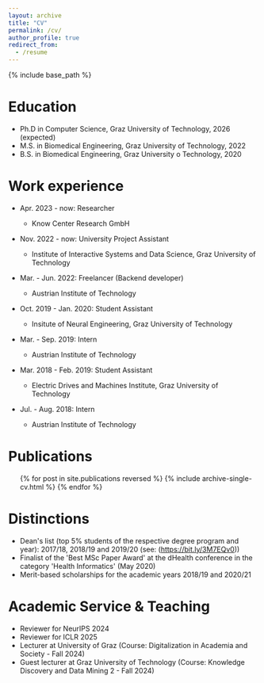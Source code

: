 ```yaml
---
layout: archive
title: "CV"
permalink: /cv/
author_profile: true
redirect_from:
  - /resume
---
```


{% include base_path %}

Education
======
* Ph.D in Computer Science, Graz University of Technology, 2026 (expected)
* M.S. in Biomedical Engineering, Graz University of Technology, 2022
* B.S. in Biomedical Engineering, Graz University o Technology, 2020

Work experience
======
* Apr. 2023 - now: Researcher
  * Know Center Research GmbH

* Nov. 2022 - now: University Project Assistant
  * Institute of Interactive Systems and Data Science, Graz University of Technology

* Mar. - Jun. 2022: Freelancer (Backend developer)
  * Austrian Institute of Technology

* Oct. 2019 - Jan. 2020: Student Assistant
  * Insitute of Neural Engineering, Graz University of Technology
  
* Mar. - Sep. 2019: Intern
  * Austrian Institute of Technology
  
* Mar. 2018 - Feb. 2019: Student Assistant
  * Electric Drives and Machines Institute, Graz University of Technology

* Jul. - Aug. 2018: Intern
  * Austrian Institute of Technology

Publications
======
  <ul>{% for post in site.publications reversed %}
    {% include archive-single-cv.html %}
  {% endfor %}</ul>

Distinctions
======
* Dean's list (top 5% students of the respective degree program and year): 2017/18, 2018/19 and 2019/20 (see: (https://bit.ly/3M7EQv0))
* Finalist of the 'Best MSc Paper Award' at the dHealth conference in the category 'Health Informatics' (May 2020)
* Merit-based scholarships for the academic years 2018/19 and 2020/21
  
Academic Service & Teaching
======
* Reviewer for NeurIPS 2024
* Reviewer for ICLR 2025
* Lecturer at University of Graz (Course: Digitalization in Academia and Society - Fall 2024)
* Guest lecturer at Graz University of Technology (Course: Knowledge Discovery and Data Mining 2 - Fall 2024)

